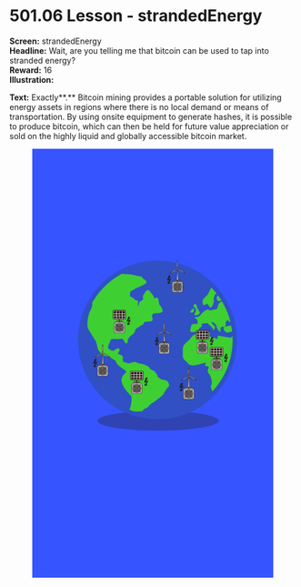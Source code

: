 # 501.06 Lesson - strandedEnergy

**Screen:** strandedEnergy\
**Headline:** Wait, are you telling me that bitcoin can be used to tap into stranded energy?\
**Reward:** 16\
**Illustration:**

**Text:** Exactly**.** Bitcoin mining provides a portable solution for utilizing energy assets in regions where there is no local demand or means of transportation. By using onsite equipment to generate hashes, it is possible to produce bitcoin, which can then be held for future value appreciation or sold on the highly liquid and globally accessible bitcoin market.

<figure><img src="../.gitbook/assets/501-06.png" alt=""><figcaption></figcaption></figure>
